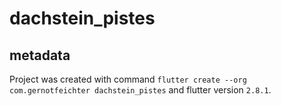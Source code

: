 # dachstein_pistes

## metadata

Project was created with command
`flutter create --org com.gernotfeichter dachstein_pistes`
and flutter version `2.8.1`.

